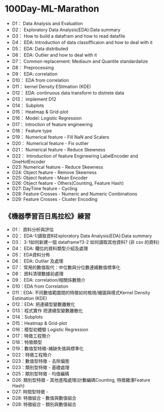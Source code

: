 # 100Day-ML-Marathon
* D1： Data Analysis and Evaluation
* D2： Exploratory Data Analysis(EDA):Data summary 
* D3： How to build a datafram and how to read datafile
* D4： EDA: Introduction of data classifficaion and how to deal with it
* D5： EDA: Data distributed
* D6： EDA: Outlier and how to deal with it
* D7： Common replacement: Mediaum and Quantile standardalize 
* D8： Preprocessing
* D9： EDA: correlation
* D10： EDA from correlation
* D11： kernel Density EStimation (KDE)
* D12： EDA: continuous data transform to distrete data 
* D13： implement D12
* D14： Subplots
* D15： Heatmap & Grid-plot
* D16： Model: Logistic Regression
* D17： Introction of feature engineering
* D18： Feature type
* D19： Numerical feature - Fill NaN and Scalers
* D20： Numerical feature - Fix outlier
* D21： Numerical feature - Reduce Skewness
* D22： Introduction of feature Engineering LabelEncoder and OneHotEncoder
* D23:  Numerical feature - Reduce Skewness
* D24:  Object feature - Remove Skewness
* D25:  Object feature - Mean Encoder
* D26:  Object feature - Others(Counting, Feature Hash)
* D27: DayTime feature - Cycling
* D28: Feature Crosses - Numeric and Numeric Combinations
* D29: Feature Crosses - Cluster Encoding

## 《機器學習百日馬拉松》練習
* D1： 資料分析與評估 
* D2： EDA-1/讀取資料Exploratory Data Analysis(EDA):Data summary     
* D3： 3-1如何新建一個 dataframe?3-2 如何讀取其他資料? (非 csv 的資料)
* D4： EDA: 欄位的資料類型介紹及處理
* D5： EDA資料分佈
* D6： EDA: Outlier 及處理
* D7： 常用的數值取代：中位數與分位數連續數值標準化
* D8： 資料清理數據前處理
* D9： EDA: correlation/相關係數簡介
* D10：EDA from Correlation
* D11：EDA: 不同數值範圍間的特徵如何檢視/繪圖與樣式Kernel Density Estimation (KDE)
* D12：EDA: 把連續型變數離散化
* D13：程式實作 把連續型變數離散化 
* D14：Subplots
* D15：Heatmap & Grid-plot
* D16：模型初體驗 Logistic Regression
* D17：特徵工程簡介
* D18：特徵類型
* D19：數值型特徵-補缺失值與標準化
* D22：特徵工程簡介
* D23：數值型特徵 - 去除偏態
* D23：類別型特徵 - 基礎處理
* D25：類別型特徵 - 均值編碼
* D26: 類別型特徵 - 其他進階處理(計數編碼Counting, 特徵雜湊Feature Hash)
* D27: 時間型特徵 - 
* D28: 特徵組合 - 數值與數值組合
* D28: 特徵組合 - 類別與數值組合